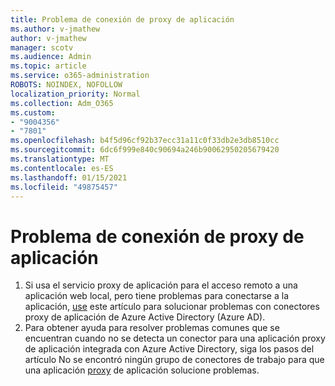 ```yaml
---
title: Problema de conexión de proxy de aplicación
ms.author: v-jmathew
author: v-jmathew
manager: scotv
ms.audience: Admin
ms.topic: article
ms.service: o365-administration
ROBOTS: NOINDEX, NOFOLLOW
localization_priority: Normal
ms.collection: Adm_O365
ms.custom:
- "9004356"
- "7801"
ms.openlocfilehash: b4f5d96cf92b37ecc31a11c0f33db2e3db8510cc
ms.sourcegitcommit: 6dc6f999e840c90694a246b90062950205679420
ms.translationtype: MT
ms.contentlocale: es-ES
ms.lasthandoff: 01/15/2021
ms.locfileid: "49875457"
---
```

# <a name="app-proxy-connection-issue"></a>Problema de conexión de proxy de aplicación

1. Si usa el servicio proxy de aplicación para el acceso remoto a una aplicación web local, pero tiene problemas para conectarse a la aplicación, [use](https://docs.microsoft.com/azure/active-directory/manage-apps/application-proxy-debug-connectors) este artículo para solucionar problemas con conectores proxy de aplicación de Azure Active Directory (Azure AD).
2. Para obtener ayuda para resolver problemas comunes que se encuentran cuando no se detecta un conector para una aplicación proxy de aplicación integrada con Azure Active Directory, siga los pasos del artículo No se encontró ningún grupo de conectores de trabajo para que una aplicación [proxy](https://docs.microsoft.com/azure/active-directory/application-proxy-connectivity-no-working-connector) de aplicación solucione problemas.
